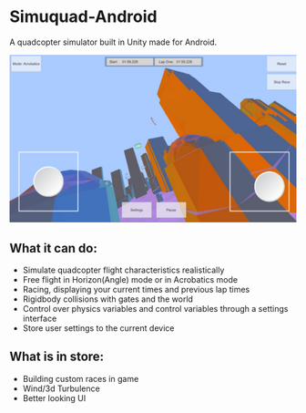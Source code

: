 # Simuquad-Android
A quadcopter simulator built in Unity made for Android.

![alt text](https://github.com/RollieRowland/Simuquad-Android/blob/master/SimScreenshot.jpg)

## What it can do:
* Simulate quadcopter flight characteristics realistically
* Free flight in Horizon(Angle) mode or in Acrobatics mode
* Racing, displaying your current times and previous lap times
* Rigidbody collisions with gates and the world
* Control over physics variables and control variables through a settings interface
* Store user settings to the current device

## What is in store:
* Building custom races in game
* Wind/3d Turbulence
* Better looking UI
